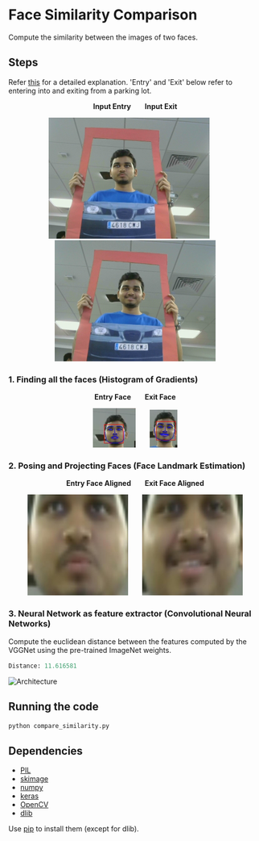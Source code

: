 # Face Similarity Comparison

Compute the similarity between the images of two faces.

## Steps
Refer [this](https://medium.com/@ageitgey/machine-learning-is-fun-part-4-modern-face-recognition-with-deep-learning-c3cffc121d78) for a detailed explanation. 'Entry' and 'Exit' below refer to entering into and exiting from 
a parking lot.

<p align = "center">
 <b> Input Entry</b>
 &nbsp; &nbsp; &nbsp;
 <b>Input Exit</b>
 </p>
 <p align = "center">
 <img alt = 'Entry Image' src = '../images/final_entry/image.jpg'/>
 &nbsp; &nbsp; &nbsp;
 <img alt = 'Exit Image 1' src = '../images/final_exit/image.jpg'/>
</p>

### 1. Finding all the faces (Histogram of Gradients)

<p align = "center">
<b>Entry Face</b>
&nbsp; &nbsp; &nbsp;
<b>Exit Face</b>
</p>
<p align = "center">
<img alt = 'Output Entry Image' src = '../images/results/face_entry.png'/>
&nbsp; &nbsp; &nbsp;
<img alt = 'Output Exit Image 1' src = '../images/results/face_exit.png'/>
</p>

### 2. Posing and Projecting Faces (Face Landmark Estimation)
<p align = "center">
<b> Entry Face Aligned</b>
&nbsp; &nbsp; &nbsp;
<b>Exit Face Aligned</b>
</p>
<p align = "center">
<img alt = 'Output Entry Aligned Image' src = '../images/results/face_aligned_entry.jpg' width="200" height="200"/>
&nbsp; &nbsp; &nbsp;
<img alt = 'Output Exit Aligned Image 1' src = '../images/results/face_aligned_exit.jpg' width="200" height="200"/>
</p>

### 3. Neural Network as feature extractor (Convolutional Neural Networks)

Compute the euclidean distance between the features computed by the VGGNet using the pre-trained ImageNet weights.
```python
Distance: 11.616581
```
<img alt = 'Architecture' src = 'http://www.vlfeat.org/matconvnet/models/imagenet-vgg-verydeep-19.svg' width="800" height="800"/>

## Running the code

```
python compare_similarity.py
```

## Dependencies
- [PIL](www.pythonware.com/products/pil/)
- [skimage](http://scikit-image.org/docs/dev/api/skimage.html)
- [numpy](www.numpy.org/)
- [keras](http://keras.io/)
- [OpenCV](http://opencv.org/)
- [dlib](http://dlib.net/)

Use [pip](https://pypi.python.org/pypi/pip) to install them (except for dlib).
